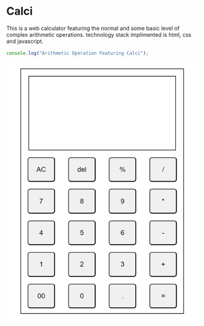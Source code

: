 # Calci
This is a web calculator featuring the normal and some basic level of complex arithmetic operations.
technology stack implimented is html, css and javascript.
``` javascript
console.log("Arithmetic Operation Featuring Calci");
```
![alt text](image.png)